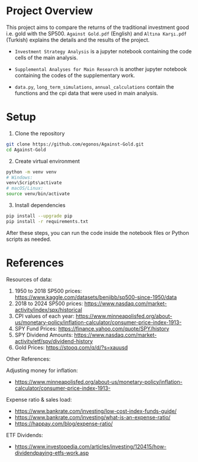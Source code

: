 # Project Overview

This project aims to compare the returns of the traditional investment good  i.e. gold with the SP500. `Against Gold.pdf` (English) and `Altına Karşı.pdf` (Turkish) explains the details and the results of the project. 

* `Investment Strategy Analysis` is a jupyter notebook containing the code cells of the main analysis.

* `Supplemental Analyses for Main Research` is another jupyter notebook containing the codes of the supplementary work.

* `data.py`, `long_term_simulations`, `annual_calculations` contain the functions and the cpi data that were used in main analysis.


# Setup

1. Clone the repository

```bash
git clone https://github.com/egonos/Against-Gold.git
cd Against-Gold
```

2. Create virtual environment
```bash
python -m venv venv
# Windows:
venv\Scripts\activate
# macOS/Linux:
source venv/bin/activate
```

3. Install dependencies

```bash
pip install --upgrade pip
pip install -r requirements.txt
```

After these steps, you can run the code inside the notebook files or Python scripts as needed.

# References

Resources of data:

1. 1950 to 2018 SP500 prices: https://www.kaggle.com/datasets/benjibb/sp500-since-1950/data
2. 2018 to 2024 SP500 prices: https://www.nasdaq.com/market-activity/index/spx/historical
3. CPI values of each year: https://www.minneapolisfed.org/about-us/monetary-policy/inflation-calculator/consumer-price-index-1913-
4. SPY Fund Prices: https://finance.yahoo.com/quote/SPY/history
5. SPY Dividend Amounts: https://www.nasdaq.com/market-activity/etf/spy/dividend-history
6. Gold Prices: https://stooq.com/q/d/?s=xauusd


Other References:

Adjusting money for inflation: 

* https://www.minneapolisfed.org/about-us/monetary-policy/inflation-calculator/consumer-price-index-1913-


Expense ratio & sales load:

* https://www.bankrate.com/investing/low-cost-index-funds-guide/
* https://www.bankrate.com/investing/what-is-an-expense-ratio/
* https://happay.com/blog/expense-ratio/

ETF Dividends: 

* https://www.investopedia.com/articles/investing/120415/how-dividendpaying-etfs-work.asp